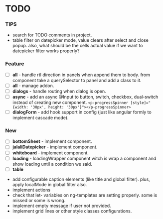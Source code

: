 # TODO

### TIPS

- search for TODO comments in project.
- table filter on datepicker mode, value clears after select and close popup. also, what should be the cells actual
  value if we want to datepicker filter works properly?

### Feature

- [ ] **all** - handle rtl direction in panels when append them to body. from component take a querySelector to panel and add a class to it.
- [ ] **all** - manage addon.
- [ ] **dialogs** - handle routing when dialog is open.
- [ ] **async** - add an async @Input to button, switch, checkbox, dual-switch instead of creating new component.
  `<p-progressSpinner [style]="{width: '30px', height: '30px'}"></p-progressSpinner>`
- [ ] **dialogForm** - add hook support in config (just like angular formly to implement cascade mode).

### New

- [ ] **bottomSheet** - implement component.
- [ ] **jalaliDatepicker** - implement component.
- [ ] **whiteboard** - implement component.
- [ ] **loading** - loadingWrapper component witch is wrap a component and show loading until a condition we said.
- [ ] **table**
- add configurable caption elements (like title and global filter). plus, apply localMode in global filter also.
- implement actions
- check that let- variables on ng-templates are setting properly. some is missed or some is wrong.
- implement empty message if user not provided.
- implement grid lines or other style classes configurations.

